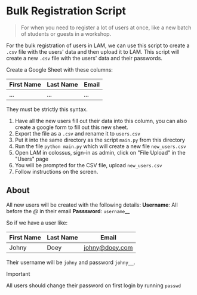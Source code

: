 # Bulk Registration Script

> For when you need to register a lot of users at once, like a new batch of students or guests in a workshop.

For the bulk registration of users in LAM, we can use this script to create a `.csv` file with the users' data and then upload it to LAM. This script will create a new `.csv` file with the users' data and their passwords.

Create a Google Sheet with these columns:

| First Name | Last Name | Email |
|--|--|--|
| ... | ... | ... |

They must be strictly this syntax.

1. Have all the new users fill out their data into this column, you can also create a google form to fill out this new sheet.
2. Export the file as a `.csv` and rename it to `users.csv`
3. Put it into the same directory as the script `main.py` from this directory
4. Run the file `python main.py` which will create a new file `new_users.csv`
5. Open LAM in colossus, sign-in as admin, click on "File Upload" in the "Users" page
6. You will be prompted for the CSV file, upload `new_users.csv`
7. Follow instructions on the screen.


## About
All new users will be created with the following details:
**Username**: All before the _@_ in their email
**Passsword**: `username`__

So if we have a user like:

| First Name | Last Name | Email |
|--|--|--|
| Johny | Doey | johny@doey.com |

Their username will be `johny` and password `johny__`.

> [!IMPORTANT]
> All users should change their password on first login by running `passwd`
